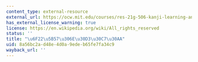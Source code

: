 ```yaml
---
content_type: external-resource
external_url: https://ocw.mit.edu/courses/res-21g-506-kanji-learning-any-time-any-place-for-japanese-vi-spring-2021/resources/video-1-kanji-in-tobira-lesson-6/
has_external_license_warning: true
license: https://en.wikipedia.org/wiki/All_rights_reserved
status: ''
title: "\u6F22\u5B57\u306E\u30D3\u30C7\u30AA"
uid: 8a56bc2a-d48e-4d0a-9ede-b65fe7fa34c9
wayback_url: ''
---
```

